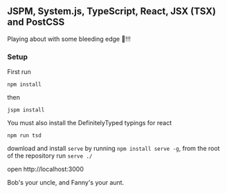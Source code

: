 JSPM, System.js, TypeScript, React, JSX (TSX) and PostCSS
----------------------------------------------

Playing about with some bleeding edge :shit:!!!


### Setup
First run
```
npm install
```
then
```
jspm install
```

You must also install the DefinitelyTyped typings for react
```
npm run tsd
```

download and install `serve` by running `npm install serve -g`, from the root
of the repository run `serve ./`

open http://localhost:3000

Bob's your uncle, and Fanny's your aunt.
